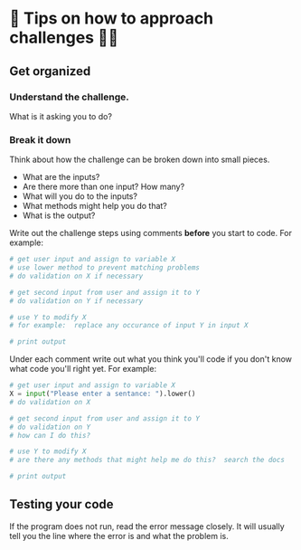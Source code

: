 # 🐍 Tips on how to approach challenges 🏋🏽

## Get organized

### Understand the challenge.

What is it asking you to do?

### Break it down

Think about how the challenge can be broken down into small pieces.

- What are the inputs?
- Are there more than one input? How many?
- What will you do to the inputs?
- What methods might help you do that?
- What is the output?

Write out the challenge steps using comments **before** you start to code. For example:

```python
# get user input and assign to variable X
# use lower method to prevent matching problems
# do validation on X if necessary

# get second input from user and assign it to Y
# do validation on Y if necessary

# use Y to modify X
# for example:  replace any occurance of input Y in input X

# print output
```

Under each comment write out what you think you'll code if you don't know what code you'll right yet. For example:

```python
# get user input and assign to variable X
X = input("Please enter a sentance: ").lower()
# do validation on X

# get second input from user and assign it to Y
# do validation on Y
# how can I do this?

# use Y to modify X
# are there any methods that might help me do this?  search the docs

# print output
```

## Testing your code

If the program does not run, read the error message closely. It will usually tell you the line where the error is and what the problem is.
